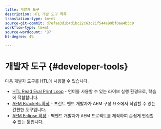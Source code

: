 ```yaml
---
title: 개발자 도구
description: HTL 개발 도구 목록
translation-type: tm+mt
source-git-commit: d7efae3d1b4d1bc22c63c21f544a99bf0ae4b3c9
workflow-type: tm+mt
source-wordcount: '87'
ht-degree: 4%

---
```



# 개발자 도구 {#developer-tools}

다음 개발자 도구를 HTL에 사용할 수 있습니다.

* [HTL Read Eval Print Loop](https://github.com/Adobe-Marketing-Cloud/aem-htl-repl) - 언어를 사용할 수 있는 라이브 실행 환경으로, 학습에 적합합니다.
* [AEM Brackets 확장](https://docs.adobe.com/content/help/en/experience-manager-65/developing/devtools/aem-brackets.html) - 프런트 엔드 개발자가 AEM 구성 요소에서 작업할 수 있는 간편한 도구입니다.
* [AEM Eclipse 확장](https://docs.adobe.com/content/help/en/experience-manager-65/developing/devtools/aem-eclipse.html) - 백엔드 개발자가 AEM 프로젝트를 제작하여 손쉽게 편집할 수 있는 툴입니다.
